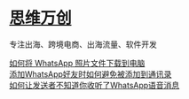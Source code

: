 # [思维万创 ](https://github.com/chinacode/wecreative/blob/main/blog "思维万创 - 专注出海、跨境电商、出海流量、软件开发")  
专注出海、跨境电商、出海流量、软件开发

[如何将 WhatsApp 照片文件下载到电脑](https://github.com/chinacode/wecreative/blob/main/blog/如何将WhatsApp照片文件下载到电脑.md "如何将 WhatsApp 照片文件下载到电脑")  
[添加WhatsApp好友时如何避免被添加到通讯录](https://github.com/chinacode/wecreative/blob/main/blog/添加WhatsApp好友时如何避免被添加到通讯录.md "添加WhatsApp好友时如何避免被添加到通讯录")  
[如何让发送者不知道你收听了WhatsApp语音消息](https://github.com/chinacode/wecreative/blob/main/blog/如何让发送者不知道你收听了WhatsApp语音消息.md "如何让发送者不知道你收听了WhatsApp语音消息")

